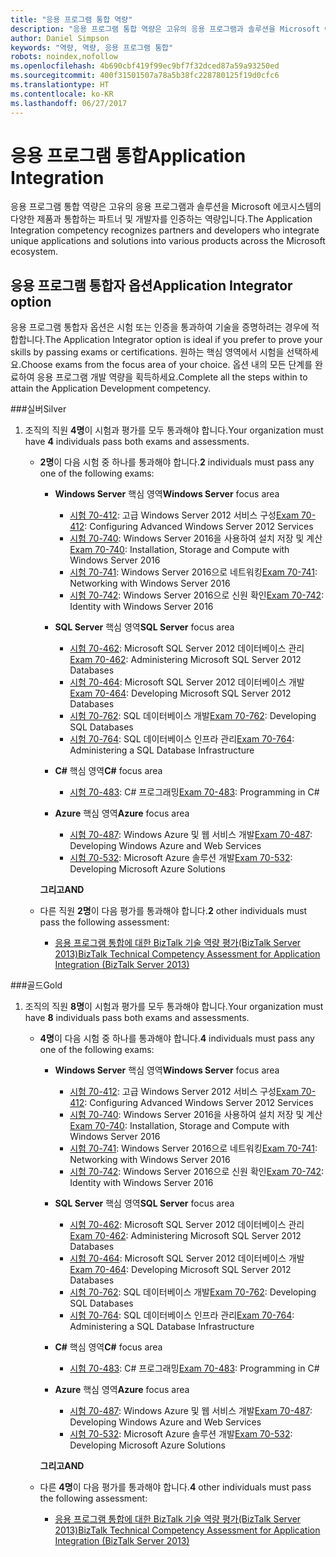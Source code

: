 ```yaml
---
title: "응용 프로그램 통합 역량"
description: "응용 프로그램 통합 역량은 고유의 응용 프로그램과 솔루션을 Microsoft 에코시스템의 다양한 제품과 통합하는 파트너 및 개발자를 인증하는 역량입니다."
author: Daniel Simpson
keywords: "역량, 역량, 응용 프로그램 통합"
robots: noindex,nofollow
ms.openlocfilehash: 4b690cbf419f99ec9bf7f32dced87a59a93250ed
ms.sourcegitcommit: 400f31501507a78a5b38fc228780125f19d0cfc6
ms.translationtype: HT
ms.contentlocale: ko-KR
ms.lasthandoff: 06/27/2017
---
```

# <a name="application-integration"></a><span data-ttu-id="9e6be-104">응용 프로그램 통합</span><span class="sxs-lookup"><span data-stu-id="9e6be-104">Application Integration</span></span> 
<span data-ttu-id="9e6be-105">응용 프로그램 통합 역량은 고유의 응용 프로그램과 솔루션을 Microsoft 에코시스템의 다양한 제품과 통합하는 파트너 및 개발자를 인증하는 역량입니다.</span><span class="sxs-lookup"><span data-stu-id="9e6be-105">The Application Integration competency recognizes partners and developers who integrate unique applications and solutions into various products across the Microsoft ecosystem.</span></span> 

## <a name="application-integrator-option"></a><span data-ttu-id="9e6be-106">응용 프로그램 통합자 옵션</span><span class="sxs-lookup"><span data-stu-id="9e6be-106">Application Integrator option</span></span>

<span data-ttu-id="9e6be-107">응용 프로그램 통합자 옵션은 시험 또는 인증을 통과하여 기술을 증명하려는 경우에 적합합니다.</span><span class="sxs-lookup"><span data-stu-id="9e6be-107">The Application Integrator option is ideal if you prefer to prove your skills by passing exams or certifications.</span></span> <span data-ttu-id="9e6be-108">원하는 핵심 영역에서 시험을 선택하세요.</span><span class="sxs-lookup"><span data-stu-id="9e6be-108">Choose exams from the focus area of your choice.</span></span> <span data-ttu-id="9e6be-109">옵션 내의 모든 단계를 완료하여 응용 프로그램 개발 역량을 획득하세요.</span><span class="sxs-lookup"><span data-stu-id="9e6be-109">Complete all the steps within to attain the Application Development competency.</span></span>

###<a name="silver"></a><span data-ttu-id="9e6be-110">실버</span><span class="sxs-lookup"><span data-stu-id="9e6be-110">Silver</span></span>
1. <span data-ttu-id="9e6be-111">조직의 직원 **4명**이 시험과 평가를 모두 통과해야 합니다.</span><span class="sxs-lookup"><span data-stu-id="9e6be-111">Your organization must have **4** individuals pass both exams and assessments.</span></span>

    - <span data-ttu-id="9e6be-112">**2명**이 다음 시험 중 하나를 통과해야 합니다.</span><span class="sxs-lookup"><span data-stu-id="9e6be-112">**2** individuals must pass any one of the following exams:</span></span>

        - <span data-ttu-id="9e6be-113">**Windows Server** 핵심 영역</span><span class="sxs-lookup"><span data-stu-id="9e6be-113">**Windows Server** focus area</span></span>
            - <span data-ttu-id="9e6be-114">[시험 70-412](https://www.microsoft.com/en-us/learning/exam-70-412.aspx): 고급 Windows Server 2012 서비스 구성</span><span class="sxs-lookup"><span data-stu-id="9e6be-114">[Exam 70-412](https://www.microsoft.com/en-us/learning/exam-70-412.aspx): Configuring Advanced Windows Server 2012 Services</span></span>
            - <span data-ttu-id="9e6be-115">[시험 70-740](https://www.microsoft.com/en-us/learning/exam-70-740.aspx): Windows Server 2016을 사용하여 설치 저장 및 계산</span><span class="sxs-lookup"><span data-stu-id="9e6be-115">[Exam 70-740](https://www.microsoft.com/en-us/learning/exam-70-740.aspx): Installation, Storage and Compute with Windows Server 2016</span></span>
            - <span data-ttu-id="9e6be-116">[시험 70-741](https://www.microsoft.com/en-us/learning/exam-70-741.aspx): Windows Server 2016으로 네트워킹</span><span class="sxs-lookup"><span data-stu-id="9e6be-116">[Exam 70-741](https://www.microsoft.com/en-us/learning/exam-70-741.aspx): Networking with Windows Server 2016</span></span>
            - <span data-ttu-id="9e6be-117">[시험 70-742](https://www.microsoft.com/en-us/learning/exam-70-742.aspx): Windows Server 2016으로 신원 확인</span><span class="sxs-lookup"><span data-stu-id="9e6be-117">[Exam 70-742](https://www.microsoft.com/en-us/learning/exam-70-742.aspx): Identity with Windows Server 2016</span></span>

        - <span data-ttu-id="9e6be-118">**SQL Server** 핵심 영역</span><span class="sxs-lookup"><span data-stu-id="9e6be-118">**SQL Server** focus area</span></span>

            - <span data-ttu-id="9e6be-119">[시험 70-462](https://www.microsoft.com/en-us/learning/exam-70-462.aspx): Microsoft SQL Server 2012 데이터베이스 관리</span><span class="sxs-lookup"><span data-stu-id="9e6be-119">[Exam 70-462](https://www.microsoft.com/en-us/learning/exam-70-462.aspx): Administering Microsoft SQL Server 2012 Databases</span></span>
            - <span data-ttu-id="9e6be-120">[시험 70-464](https://www.microsoft.com/en-us/learning/exam-70-464.aspx): Microsoft SQL Server 2012 데이터베이스 개발</span><span class="sxs-lookup"><span data-stu-id="9e6be-120">[Exam 70-464](https://www.microsoft.com/en-us/learning/exam-70-464.aspx): Developing Microsoft SQL Server 2012 Databases</span></span>
            - <span data-ttu-id="9e6be-121">[시험 70-762](https://www.microsoft.com/en-us/learning/exam-70-762.aspx): SQL 데이터베이스 개발</span><span class="sxs-lookup"><span data-stu-id="9e6be-121">[Exam 70-762](https://www.microsoft.com/en-us/learning/exam-70-762.aspx): Developing SQL Databases</span></span>
            - <span data-ttu-id="9e6be-122">[시험 70-764](https://www.microsoft.com/en-us/learning/exam-70-764.aspx): SQL 데이터베이스 인프라 관리</span><span class="sxs-lookup"><span data-stu-id="9e6be-122">[Exam 70-764](https://www.microsoft.com/en-us/learning/exam-70-764.aspx): Administering a SQL Database Infrastructure</span></span>

        - <span data-ttu-id="9e6be-123">**C#** 핵심 영역</span><span class="sxs-lookup"><span data-stu-id="9e6be-123">**C#** focus area</span></span> 

            - <span data-ttu-id="9e6be-124">[시험 70-483](https://www.microsoft.com/en-us/learning/exam-70-483.aspx): C# 프로그래밍</span><span class="sxs-lookup"><span data-stu-id="9e6be-124">[Exam 70-483](https://www.microsoft.com/en-us/learning/exam-70-483.aspx): Programming in C#</span></span>

        - <span data-ttu-id="9e6be-125">**Azure** 핵심 영역</span><span class="sxs-lookup"><span data-stu-id="9e6be-125">**Azure** focus area</span></span>

            - <span data-ttu-id="9e6be-126">[시험 70-487](https://www.microsoft.com/en-us/learning/exam-70-487.aspx): Windows Azure 및 웹 서비스 개발</span><span class="sxs-lookup"><span data-stu-id="9e6be-126">[Exam 70-487](https://www.microsoft.com/en-us/learning/exam-70-487.aspx): Developing Windows Azure and Web Services</span></span>
            - <span data-ttu-id="9e6be-127">[시험 70-532](https://www.microsoft.com/en-us/learning/exam-70-532.aspx): Microsoft Azure 솔루션 개발</span><span class="sxs-lookup"><span data-stu-id="9e6be-127">[Exam 70-532](https://www.microsoft.com/en-us/learning/exam-70-532.aspx): Developing Microsoft Azure Solutions</span></span>

        **<span data-ttu-id="9e6be-128">그리고</span><span class="sxs-lookup"><span data-stu-id="9e6be-128">AND</span></span>**

    - <span data-ttu-id="9e6be-129">다른 직원 **2명**이 다음 평가를 통과해야 합니다.</span><span class="sxs-lookup"><span data-stu-id="9e6be-129">**2** other individuals must pass the following assessment:</span></span>

        - [<span data-ttu-id="9e6be-130">응용 프로그램 통합에 대한 BizTalk 기술 역량 평가(BizTalk Server 2013)</span><span class="sxs-lookup"><span data-stu-id="9e6be-130">BizTalk Technical Competency Assessment for Application Integration (BizTalk Server 2013)</span></span>](https://partneruniversity.microsoft.com/?whr=uri:MicrosoftAccount&courseId=12286&scoId=Id3XwITSB_2805299993)

###<a name="gold"></a><span data-ttu-id="9e6be-131">골드</span><span class="sxs-lookup"><span data-stu-id="9e6be-131">Gold</span></span>
1. <span data-ttu-id="9e6be-132">조직의 직원 **8명**이 시험과 평가를 모두 통과해야 합니다.</span><span class="sxs-lookup"><span data-stu-id="9e6be-132">Your organization must have **8** individuals pass both exams and assessments.</span></span>

    - <span data-ttu-id="9e6be-133">**4명**이 다음 시험 중 하나를 통과해야 합니다.</span><span class="sxs-lookup"><span data-stu-id="9e6be-133">**4** individuals must pass any one of the following exams:</span></span>

        - <span data-ttu-id="9e6be-134">**Windows Server** 핵심 영역</span><span class="sxs-lookup"><span data-stu-id="9e6be-134">**Windows Server** focus area</span></span>

            - <span data-ttu-id="9e6be-135">[시험 70-412](https://www.microsoft.com/en-us/learning/exam-70-412.aspx): 고급 Windows Server 2012 서비스 구성</span><span class="sxs-lookup"><span data-stu-id="9e6be-135">[Exam 70-412](https://www.microsoft.com/en-us/learning/exam-70-412.aspx): Configuring Advanced Windows Server 2012 Services</span></span>
            - <span data-ttu-id="9e6be-136">[시험 70-740](https://www.microsoft.com/en-us/learning/exam-70-740.aspx): Windows Server 2016을 사용하여 설치 저장 및 계산</span><span class="sxs-lookup"><span data-stu-id="9e6be-136">[Exam 70-740](https://www.microsoft.com/en-us/learning/exam-70-740.aspx): Installation, Storage and Compute with Windows Server 2016</span></span>
            - <span data-ttu-id="9e6be-137">[시험 70-741](https://www.microsoft.com/en-us/learning/exam-70-741.aspx): Windows Server 2016으로 네트워킹</span><span class="sxs-lookup"><span data-stu-id="9e6be-137">[Exam 70-741](https://www.microsoft.com/en-us/learning/exam-70-741.aspx): Networking with Windows Server 2016</span></span>
            - <span data-ttu-id="9e6be-138">[시험 70-742](https://www.microsoft.com/en-us/learning/exam-70-742.aspx): Windows Server 2016으로 신원 확인</span><span class="sxs-lookup"><span data-stu-id="9e6be-138">[Exam 70-742](https://www.microsoft.com/en-us/learning/exam-70-742.aspx): Identity with Windows Server 2016</span></span>

        - <span data-ttu-id="9e6be-139">**SQL Server** 핵심 영역</span><span class="sxs-lookup"><span data-stu-id="9e6be-139">**SQL Server** focus area</span></span>

            - <span data-ttu-id="9e6be-140">[시험 70-462](https://www.microsoft.com/en-us/learning/exam-70-462.aspx): Microsoft SQL Server 2012 데이터베이스 관리</span><span class="sxs-lookup"><span data-stu-id="9e6be-140">[Exam 70-462](https://www.microsoft.com/en-us/learning/exam-70-462.aspx): Administering Microsoft SQL Server 2012 Databases</span></span>
            - <span data-ttu-id="9e6be-141">[시험 70-464](https://www.microsoft.com/en-us/learning/exam-70-464.aspx): Microsoft SQL Server 2012 데이터베이스 개발</span><span class="sxs-lookup"><span data-stu-id="9e6be-141">[Exam 70-464](https://www.microsoft.com/en-us/learning/exam-70-464.aspx): Developing Microsoft SQL Server 2012 Databases</span></span>
            - <span data-ttu-id="9e6be-142">[시험 70-762](https://www.microsoft.com/en-us/learning/exam-70-762.aspx): SQL 데이터베이스 개발</span><span class="sxs-lookup"><span data-stu-id="9e6be-142">[Exam 70-762](https://www.microsoft.com/en-us/learning/exam-70-762.aspx): Developing SQL Databases</span></span>
            - <span data-ttu-id="9e6be-143">[시험 70-764](https://www.microsoft.com/en-us/learning/exam-70-764.aspx): SQL 데이터베이스 인프라 관리</span><span class="sxs-lookup"><span data-stu-id="9e6be-143">[Exam 70-764](https://www.microsoft.com/en-us/learning/exam-70-764.aspx): Administering a SQL Database Infrastructure</span></span>

        - <span data-ttu-id="9e6be-144">**C#** 핵심 영역</span><span class="sxs-lookup"><span data-stu-id="9e6be-144">**C#** focus area</span></span> 

            - <span data-ttu-id="9e6be-145">[시험 70-483](https://www.microsoft.com/en-us/learning/exam-70-483.aspx): C# 프로그래밍</span><span class="sxs-lookup"><span data-stu-id="9e6be-145">[Exam 70-483](https://www.microsoft.com/en-us/learning/exam-70-483.aspx): Programming in C#</span></span>

        - <span data-ttu-id="9e6be-146">**Azure** 핵심 영역</span><span class="sxs-lookup"><span data-stu-id="9e6be-146">**Azure** focus area</span></span>

            - <span data-ttu-id="9e6be-147">[시험 70-487](https://www.microsoft.com/en-us/learning/exam-70-487.aspx): Windows Azure 및 웹 서비스 개발</span><span class="sxs-lookup"><span data-stu-id="9e6be-147">[Exam 70-487](https://www.microsoft.com/en-us/learning/exam-70-487.aspx): Developing Windows Azure and Web Services</span></span>
            - <span data-ttu-id="9e6be-148">[시험 70-532](https://www.microsoft.com/en-us/learning/exam-70-532.aspx): Microsoft Azure 솔루션 개발</span><span class="sxs-lookup"><span data-stu-id="9e6be-148">[Exam 70-532](https://www.microsoft.com/en-us/learning/exam-70-532.aspx): Developing Microsoft Azure Solutions</span></span>

        **<span data-ttu-id="9e6be-149">그리고</span><span class="sxs-lookup"><span data-stu-id="9e6be-149">AND</span></span>**

    - <span data-ttu-id="9e6be-150">다른 **4명**이 다음 평가를 통과해야 합니다.</span><span class="sxs-lookup"><span data-stu-id="9e6be-150">**4** other individuals must pass the following assessment:</span></span>

        - [<span data-ttu-id="9e6be-151">응용 프로그램 통합에 대한 BizTalk 기술 역량 평가(BizTalk Server 2013)</span><span class="sxs-lookup"><span data-stu-id="9e6be-151">BizTalk Technical Competency Assessment for Application Integration (BizTalk Server 2013)</span></span>](https://partneruniversity.microsoft.com/?whr=uri:MicrosoftAccount&courseId=12286&scoId=Id3XwITSB_2805299993)

